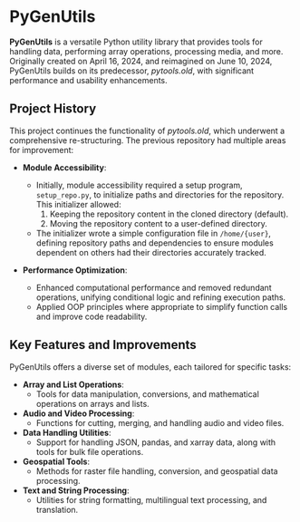 # PyGenUtils

**PyGenUtils** is a versatile Python utility library that provides tools for handling data, performing array operations, processing media, and more. Originally created on April 16, 2024, and reimagined on June 10, 2024, PyGenUtils builds on its predecessor, *pytools.old*, with significant performance and usability enhancements.

## Project History

This project continues the functionality of *pytools.old*, which underwent a comprehensive re-structuring. The previous repository had multiple areas for improvement:

- **Module Accessibility**:
  - Initially, module accessibility required a setup program, `setup_repo.py`, to initialize paths and directories for the repository. This initializer allowed:
    1. Keeping the repository content in the cloned directory (default).
    2. Moving the repository content to a user-defined directory.
  - The initializer wrote a simple configuration file in `/home/{user}`, defining repository paths and dependencies to ensure modules dependent on others had their directories accurately tracked.
  
- **Performance Optimization**:
  - Enhanced computational performance and removed redundant operations, unifying conditional logic and refining execution paths.
  - Applied OOP principles where appropriate to simplify function calls and improve code readability.

## Key Features and Improvements

PyGenUtils offers a diverse set of modules, each tailored for specific tasks:

- **Array and List Operations**: 
  - Tools for data manipulation, conversions, and mathematical operations on arrays and lists.
- **Audio and Video Processing**: 
  - Functions for cutting, merging, and handling audio and video files.
- **Data Handling Utilities**:
  - Support for handling JSON, pandas, and xarray data, along with tools for bulk file operations.
- **Geospatial Tools**:
  - Methods for raster file handling, conversion, and geospatial data processing.
- **Text and String Processing**:
  - Utilities for string formatting, multilingual text processing, and translation.
